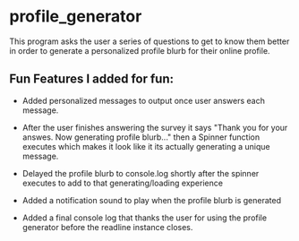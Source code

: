 # profile_generator

This program asks the user a series of questions to get to know them better in order to generate a personalized profile blurb for their online profile.

## Fun Features I added for fun:

- Added personalized messages to output once user answers each message. 

- After the user finishes answering the survey it says "Thank you for your answes. Now generating profile blurb..." then a Spinner function executes which makes it look like it its actually generating a unique message.

- Delayed the profile blurb to console.log shortly after the spinner executes to add to that generating/loading experience

- Added a notification sound to play when the profile blurb is generated

- Added a final console log that thanks the user for using the profile generator before the readline instance closes.
